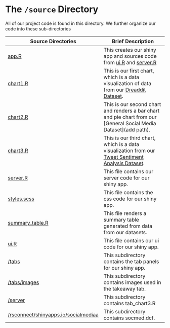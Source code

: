 # The `/source` Directory

All of our project code is found in this directory.  We further organize our code into
these sub-directories

|Source Directories | Brief Description|
|---------------| -----------------|
|[app.R](./app.R) | This creates our shiny app and sources code from [ui.R](./ui.R) and [server.R](./server.R)
|[chart1.R](./chart1.R) | This is our first chart, which is a data visualization of data from our [Dreaddit Dataset](data/Dreaddit-Dataset.csv).
|[chart2.R](./chart2.R) | This is our second chart and renders a bar chart and pie chart from our [General Social Media Dataset](add path).
|[chart3.R](./chart3.R) | This is our third chart, which is a data visualization from  our [Tweet Sentiment Analysis Dataset](data/Twitter-Sentiment_Analysis.csv).
|[server.R](./server.R) | This file contains our server code for our shiny app.
|[styles.scss](./styles.scss) | This file contains the css code for our shiny app.
|[summary_table.R](./summary_table.R) | This file renders a summary table generated from data from our datasets.
|[ui.R](./ui.R) | This file contains our ui code for our shiny app.
|[/tabs](./tabs) | This subdirectory contains the tab panels for our shiny app.
|[/tabs/images](./tabs/images) | This subdirectory contains images used in the takeaway tab.
|[/server](./server) | This subdirectory contains tab_chart3.R
|[/rsconnect/shinyapps.io/socialmediaa](./rsconnect/shinyapps.io/socialmediaa) | This subdirectory contains socmed.dcf.


